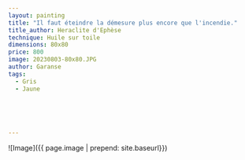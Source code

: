 ```yaml
---
layout: painting
title: "Il faut éteindre la démesure plus encore que l'incendie."    
title_author: Heraclite d'Ephèse
technique: Huile sur toile
dimensions: 80x80
price: 800
image: 20230803-80x80.JPG
author: Garanse
tags:
  - Gris
  - Jaune
  
 
  
  
  
---
```

![Image]({{ page.image | prepend: site.baseurl}})

